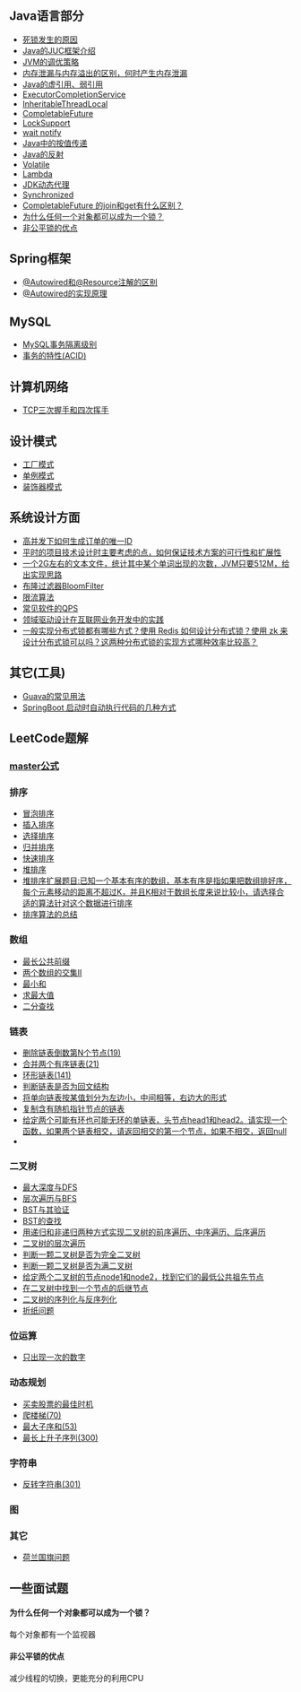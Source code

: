 ## Java语言部分
- [死锁发生的原因]()
- [Java的JUC框架介绍]()
- [JVM的调优策略]()
- [内存泄漏与内存溢出的区别，何时产生内存泄漏]()
- [Java的虚引用、弱引用]()
- [ExecutorCompletionService]()
- [InheritableThreadLocal]()
- [CompletableFuture]()
- [LockSupport]()
- [wait notify]()
- [Java中的按值传递]()
- [Java的反射]()
- [Volatile]()
- [Lambda]()
- [JDK动态代理]()
- [Synchronized]()
- [CompletableFuture 的join和get有什么区别？]()
- [为什么任何一个对象都可以成为一个锁？]()
- [非公平锁的优点]()

## Spring框架
- [@Autowired和@Resource注解的区别](https://github.com/suxiongwei/without-me/blob/main/doc/%40Autowired%E5%92%8C%40Resource%E6%B3%A8%E8%A7%A3%E7%9A%84%E5%8C%BA%E5%88%AB.md)
- [@Autowired的实现原理](https://github.com/suxiongwei/without-me/blob/main/doc/%40Autowired%E7%9A%84%E5%AE%9E%E7%8E%B0%E5%8E%9F%E7%90%86.md)

## MySQL
- [MySQL事务隔离级别]()
- [事务的特性(ACID)]()

## 计算机网络
- [TCP三次握手和四次挥手]()

## 设计模式
- [工厂模式]()
- [单例模式]()
- [装饰器模式]()

## 系统设计方面
- [高并发下如何生成订单的唯一ID]()
- [平时的项目技术设计时主要考虑的点，如何保证技术方案的可行性和扩展性]()
- [一个2G左右的文本文件，统计其中某个单词出现的次数，JVM只要512M，给出实现思路]()
- [布隆过滤器BloomFilter]()
- [限流算法]()
- [常见软件的QPS](https://github.com/suxiongwei/without-me/blob/main/doc/%E5%B8%B8%E8%A7%81%E8%BD%AF%E4%BB%B6%E7%9A%84QPS.md)
- [领域驱动设计在互联网业务开发中的实践](https://tech.meituan.com/2017/12/22/ddd-in-practice.html)
- [一般实现分布式锁都有哪些方式？使用 Redis 如何设计分布式锁？使用 zk 来设计分布式锁可以吗？这两种分布式锁的实现方式哪种效率比较高？](https://github.com/doocs/advanced-java/blob/main/docs/distributed-system/distributed-lock-redis-vs-zookeeper.md)

## 其它(工具)
- [Guava的常见用法]()
- [SpringBoot 启动时自动执行代码的几种方式]()

## LeetCode题解
### [master公式](https://github.com/suxiongwei/without-me/blob/main/src/main/java/com/sxw/learn/leetcode/array/sort/GetMax.java)

### 排序
- [冒泡排序](https://github.com/suxiongwei/without-me/blob/main/src/main/java/com/sxw/learn/leetcode/array/sort/BubbleSort.java)
- [插入排序](https://github.com/suxiongwei/without-me/blob/main/src/main/java/com/sxw/learn/leetcode/array/sort/InsertionSort.java)
- [选择排序](https://github.com/suxiongwei/without-me/blob/main/src/main/java/com/sxw/learn/leetcode/array/sort/SelectionSort.java)
- [归并排序](https://github.com/suxiongwei/without-me/blob/main/src/main/java/com/sxw/learn/leetcode/array/sort/MergeSort.java)
- [快速排序](https://github.com/suxiongwei/without-me/blob/main/src/main/java/com/sxw/learn/leetcode/array/sort/QuickSort.java)
- [堆排序](https://github.com/suxiongwei/without-me/blob/main/src/main/java/com/sxw/learn/leetcode/array/sort/HeapSort.java)
- [堆排序扩展题目:已知一个基本有序的数组，基本有序是指如果把数组排好序，每个元素移动的距离不超过K，并且K相对于数组长度来说比较小，请选择合适的算法针对这个数据进行排序]()
- [排序算法的总结](https://github.com/suxiongwei/without-me/blob/main/src/main/java/com/sxw/learn/leetcode/array/sort/sort.md)
### 数组
- [最长公共前缀](https://github.com/suxiongwei/without-me/blob/main/src/main/java/com/sxw/learn/leetcode/array/LongestCommonPrefix.java)
- [两个数组的交集II](https://github.com/suxiongwei/without-me/blob/main/src/main/java/com/sxw/learn/leetcode/array/Intersect.java)
- [最小和](https://github.com/suxiongwei/without-me/blob/main/src/main/java/com/sxw/learn/leetcode/array/SmallSum.java)
- [求最大值](https://github.com/suxiongwei/without-me/blob/main/src/main/java/com/sxw/learn/leetcode/array/GetMax.java)
- [二分查找]()
### 链表
- [删除链表倒数第N个节点(19)](https://github.com/suxiongwei/without-me/blob/main/src/main/java/com/sxw/learn/leetcode/linkedlist/RemoveNthFromEnd.java)
- [合并两个有序链表(21)](https://github.com/suxiongwei/without-me/blob/main/src/main/java/com/sxw/learn/leetcode/linkedlist/MergeTwoLists.java)
- [环形链表(141)](https://github.com/suxiongwei/without-me/blob/main/src/main/java/com/sxw/learn/leetcode/linkedlist/HasCycle.java)
- [判断链表是否为回文结构](https://github.com/suxiongwei/without-me/blob/main/src/main/java/com/sxw/learn/leetcode/linkedlist/IsPalindrome.java)
- [将单向链表按某值划分为左边小，中间相等，右边大的形式](https://github.com/suxiongwei/without-me/blob/main/src/main/java/com/sxw/learn/leetcode/linkedlist/SmallEqualBigger.java)
- [复制含有随机指针节点的链表](https://github.com/suxiongwei/without-me/blob/main/src/main/java/com/sxw/learn/leetcode/linkedlist/CopyListWithRand.java)
- [给定两个可能有环也可能无环的单链表，头节点head1和head2。请实现一个函数，如果两个链表相交，请返回相交的第一个节点，如果不相交，返回null](https://github.com/suxiongwei/without-me/blob/main/src/main/java/com/sxw/learn/leetcode/linkedlist/FindFirstIntersectNode.java)
- []()
### 二叉树
- [最大深度与DFS](https://github.com/suxiongwei/without-me/blob/main/src/main/java/com/sxw/learn/leetcode/tree/MaxDepth.java)
- [层次遍历与BFS](https://github.com/suxiongwei/without-me/blob/main/src/main/java/com/sxw/learn/leetcode/tree/LevelOrder.java)
- [BST与其验证](https://github.com/suxiongwei/without-me/blob/main/src/main/java/com/sxw/learn/leetcode/tree/IsValidBST.java)
- [BST的查找](https://github.com/suxiongwei/without-me/blob/main/src/main/java/com/sxw/learn/leetcode/tree/SearchBSF.java)
- [用递归和非递归两种方式实现二叉树的前序遍历、中序遍历、后序遍历](https://github.com/suxiongwei/without-me/blob/main/src/main/java/com/sxw/learn/leetcode/tree/Traversal.java)
- [二叉树的层次遍历](https://github.com/suxiongwei/without-me/blob/main/src/main/java/com/sxw/learn/leetcode/tree/LevelOrder.java)
- [判断一颗二叉树是否为完全二叉树](https://github.com/suxiongwei/without-me/blob/main/src/main/java/com/sxw/learn/leetcode/tree/IsCompleteBinaryTree.java)
- [判断一颗二叉树是否为满二叉树](https://github.com/suxiongwei/without-me/blob/main/src/main/java/com/sxw/learn/leetcode/tree/IsFullBinaryTree.java)
- [给定两个二叉树的节点node1和node2，找到它们的最低公共祖先节点](https://github.com/suxiongwei/without-me/blob/main/src/main/java/com/sxw/learn/leetcode/tree/LowestCommonAncestor.java)
- [在二叉树中找到一个节点的后继节点](https://github.com/suxiongwei/without-me/blob/main/src/main/java/com/sxw/learn/leetcode/tree/GetSuccessorNode.java)
- [二叉树的序列化与反序列化](https://github.com/suxiongwei/without-me/blob/main/src/main/java/com/sxw/learn/leetcode/tree/SerializationAndDeserializationTree.java)
- [折纸问题](https://github.com/suxiongwei/without-me/blob/main/src/main/java/com/sxw/learn/leetcode/tree/PaperFolding.java)
### 位运算
- [只出现一次的数字](https://github.com/suxiongwei/without-me/blob/main/src/main/java/com/sxw/learn/leetcode/bit/SingleNumber.java)
### 动态规划
- [买卖股票的最佳时机](https://github.com/suxiongwei/without-me/blob/main/src/main/java/com/sxw/learn/leetcode/dp/MaxProfit.java)
- [爬楼梯(70)](https://github.com/suxiongwei/without-me/blob/main/src/main/java/com/sxw/learn/leetcode/dp/ClimbStairs.java)
- [最大子序和(53)](https://github.com/suxiongwei/without-me/blob/main/src/main/java/com/sxw/learn/leetcode/dp/MaxSubArray.java)
- [最长上升子序列(300)](https://github.com/suxiongwei/without-me/blob/main/src/main/java/com/sxw/learn/leetcode/dp/LengthOfLIS.java)
### 字符串
- [反转字符串(301)](https://github.com/suxiongwei/without-me/blob/main/src/main/java/com/sxw/learn/leetcode/str/ReverseString.java)
### 图

### 其它
- [荷兰国旗问题](https://github.com/suxiongwei/without-me/blob/main/src/main/java/com/sxw/learn/leetcode/array/DutchFlag.java)
## 一些面试题
#### 为什么任何一个对象都可以成为一个锁？
每个对象都有一个监视器
#### 非公平锁的优点
减少线程的切换，更能充分的利用CPU